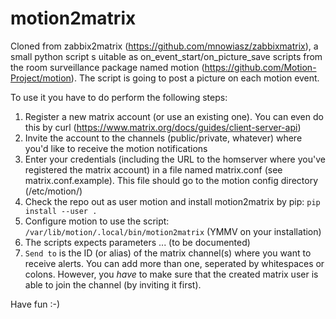 # motion2matrix
Cloned from zabbix2matrix (https://github.com/mnowiasz/zabbixmatrix), a small python script s
uitable as on_event_start/on_picture_save scripts
from the room surveillance package named motion (https://github.com/Motion-Project/motion).
The script is going to post a picture on each motion event.

To use it you have to do perform the following steps:

1. Register a new matrix account (or use an existing one). You can even
do this by curl (https://www.matrix.org/docs/guides/client-server-api)
2. Invite the account to the channels (public/private, whatever) where
you'd like to receive the motion notifications
3. Enter your credentials (including the URL to the homserver where you've
registered the matrix account) in a file named matrix.conf (see matrix.conf.example).
This file should go to the motion config directory (/etc/motion/)
4. Check the repo out as user motion and install motion2matrix by pip:
`pip install --user .` 
5. Configure motion to use the script: `/var/lib/motion/.local/bin/motion2matrix` 
(YMMV on your installation)
6. The scripts expects parameters ... (to be documented)
7. `Send to` is the ID (or alias) 
of the matrix channel(s) where you want to receive alerts. You can add more than one, seperated
by whitespaces or colons. However, you *have* to make sure that the created matrix user is able to
join the channel (by inviting it first). 

Have fun :-)

